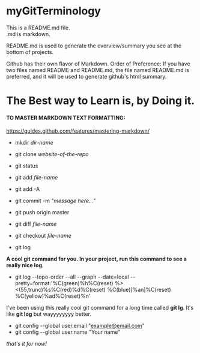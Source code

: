 # myGitTerminology
This is a README.md file.                 
.md is markdown. 

README.md is used to generate the overview/summary you see at the bottom of projects. 

Github has their own flavor of Markdown. 
Order of Preference: 
    If you have two files named README and README.md, 
    the file named README.md is preferred,
    and it will be used to generate github's html summary.

# The Best way to Learn is, by Doing it.
#### TO MASTER MARKDOWN TEXT FORMATTING:

https://guides.github.com/features/mastering-markdown/

* mkdir *dir-name*
* git clone *website-of-the-repo*
* git status

* git add *file-name*
* git add -A
* git commit -m *"message here..."*
* git push origin master

* git diff *file-name*
* git checkout *file-name*

* git log

**A cool git command for you.
In your project, run this command to see a really nice log.**

* git log --topo-order --all --graph --date=local --pretty=format:'%C(green)%h%C(reset) %><(55,trunc)%s%C(red)%d%C(reset) %C(blue)[%an]%C(reset) %C(yellow)%ad%C(reset)%n'

I've been using this really cool git command for a long time called **git lg**. It's like **git log** but wayyyyyyyy better.


* git config --global user.email "example@email.com"
* git config --global user.name "Your name"


*that's it for now!*
